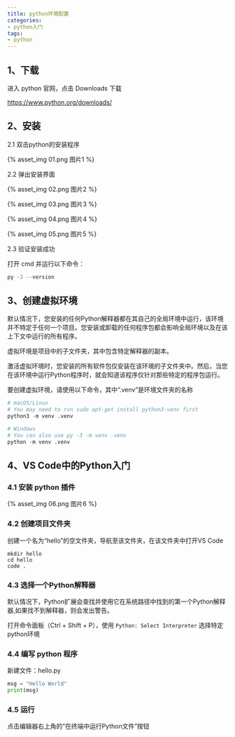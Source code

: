 ```yaml
---
title: python环境配置
categories:
- python入门
tags:
- python
---
```


## 1、下载

进入 python 官网，点击 Downloads 下载

<https://www.python.org/downloads/>

## 2、安装

2.1 双击python的安装程序

{% asset_img 01.png 图片1 %}

2.2 弹出安装界面

{% asset_img 02.png 图片2 %}

{% asset_img 03.png 图片3 %}

{% asset_img 04.png 图片4 %}

{% asset_img 05.png 图片5 %}

2.3 验证安装成功

打开 cmd 并运行以下命令：

```py
py -3 --version
```

## 3、创建虚拟环境

默认情况下，您安装的任何Python解释器都在其自己的全局环境中运行，该环境并不特定于任何一个项目。您安装或卸载的任何程序包都会影响全局环境以及在该上下文中运行的所有程序。

虚拟环境是项目中的子文件夹，其中包含特定解释器的副本。

激活虚拟环境时，您安装的所有软件包仅安装在该环境的子文件夹中。然后，当您在该环境中运行Python程序时，就会知道该程序仅针对那些特定的程序包运行。

要创建虚拟环境，请使用以下命令，其中“.venv”是环境文件夹的名称

```py
# macOS/Linux
# You may need to run sudo apt-get install python3-venv first
python3 -m venv .venv

# Windows
# You can also use py -3 -m venv .venv
python -m venv .venv
```

## 4、VS Code中的Python入门

### 4.1 安装 python 插件

{% asset_img 06.png 图片6 %}

### 4.2 创建项目文件夹

创建一个名为“hello”的空文件夹，导航至该文件夹，在该文件夹中打开VS Code

```log
mkdir hello
cd hello
code .
```

### 4.3 选择一个Python解释器

默认情况下，Python扩展会查找并使用它在系统路径中找到的第一个Python解释器,如果找不到解释器，则会发出警告。

打开命令面板（Ctrl + Shift + P），使用 ```Python: Select Interpreter``` 选择特定python环境

### 4.4 编写 python 程序

新建文件：hello.py

```py
msg = "Hello World"
print(msg)
```

### 4.5 运行

点击编辑器右上角的“在终端中运行Python文件”按钮
